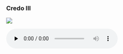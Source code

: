 ### Credo III

![](./credo-iii.jpg)

<audio src="https://storage.googleapis.com/kyriale/djc_credo_03_mp3_1.mp3" preload="none" controls="controls"></audio>
